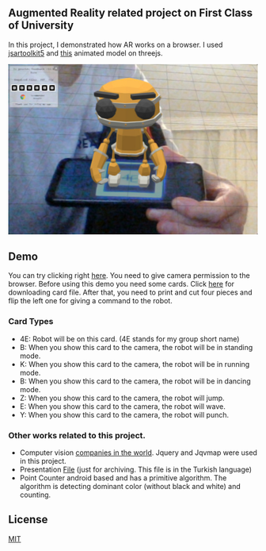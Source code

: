 
## Augmented Reality related project on First Class of University 

In this project, I demonstrated how AR works on a browser. I used [jsartoolkit5](https://github.com/artoolkitx/jsartoolkit5) and [this](https://threejs.org/examples/#webgl_animation_skinning_morph) animated model on threejs.

![Preview](https://raw.githubusercontent.com/emircanerkul/augmented-reality/master/preview.jpg)

## Demo

You can try clicking right [here](https://emircanerkul.github.io/augmented-reality/). You need to give camera permission to the browser. Before using this demo you need some cards. Click [here](https://emircanerkul.github.io/augmented-reality/assets/data/cards.pdf) for downloading card file. After that, you need to print and cut four pieces and flip the left one for giving a command to the robot.

### Card Types
- 4E: Robot will be on this card. (4E stands for my group short name)
- B: When you show this card to the camera, the robot will be in standing mode.
- K: When you show this card to the camera, the robot will be in running mode.
- B: When you show this card to the camera, the robot will be in dancing mode.
- Z: When you show this card to the camera, the robot will jump.
- E: When you show this card to the camera, the robot will wave.
- Y: When you show this card to the camera, the robot will punch.

### Other works related to this project.

- Computer vision [companies in the world](https://emircanerkul.github.io/augmented-reality/computer-vision-companies/). Jquery and Jqvmap were used in this project.
- Presentation [File](https://emircanerkul.github.io/augmented-reality/poster.jpg) (just for archiving. This file is in the Turkish language)
- Point Counter android based and has a primitive algorithm. The algorithm is detecting dominant color (without black and white) and counting.

## License

[MIT](https://choosealicense.com/licenses/mit/)

  

